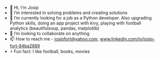 
- 👋 Hi, I’m Josip
- 👀 I’m interested in solving problems and creating solutions
- 🌱 I’m currently looking for a job as a Python developer. Also upgrading Python skills, doing an app project with kivy, playing with football analytics (beautifulsoup, pandas, matplotlib)
- 💞️ I’m looking to collaborate on anything
- 📫 How to reach me - josipfort@yahoo.com, www.linkedin.com/in/josip-fort-84ba2889
- ⚡ Fun fact: I like football, books, movies

<!---
jfort0/jfort0 is a ✨ special ✨ repository because its `README.md` (this file) appears on your GitHub profile.
You can click the Preview link to take a look at your changes.
--->
